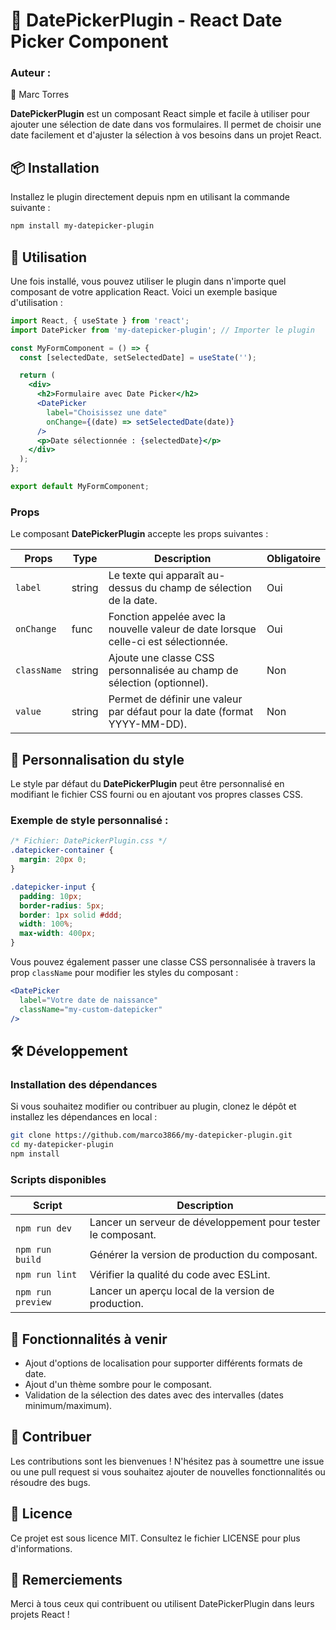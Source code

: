# 📅 DatePickerPlugin - React Date Picker Component

### Auteur :
👤 Marc Torres

**DatePickerPlugin** est un composant React simple et facile à utiliser pour ajouter une sélection de date dans vos formulaires. Il permet de choisir une date facilement et d'ajuster la sélection à vos besoins dans un projet React.

## 📦 Installation

Installez le plugin directement depuis npm en utilisant la commande suivante :

```bash
npm install my-datepicker-plugin
```

## 🚀 Utilisation

Une fois installé, vous pouvez utiliser le plugin dans n'importe quel composant de votre application React. Voici un exemple basique d'utilisation :

```jsx
import React, { useState } from 'react';
import DatePicker from 'my-datepicker-plugin'; // Importer le plugin

const MyFormComponent = () => {
  const [selectedDate, setSelectedDate] = useState('');

  return (
    <div>
      <h2>Formulaire avec Date Picker</h2>
      <DatePicker
        label="Choisissez une date"
        onChange={(date) => setSelectedDate(date)}
      />
      <p>Date sélectionnée : {selectedDate}</p>
    </div>
  );
};

export default MyFormComponent;
```

### Props

Le composant **DatePickerPlugin** accepte les props suivantes :

| Props      | Type   | Description                                                                                     | Obligatoire |
|------------|--------|-------------------------------------------------------------------------------------------------|-------------|
| `label`    | string | Le texte qui apparaît au-dessus du champ de sélection de la date.                                | Oui         |
| `onChange` | func   | Fonction appelée avec la nouvelle valeur de date lorsque celle-ci est sélectionnée.              | Oui         |
| `className`| string | Ajoute une classe CSS personnalisée au champ de sélection (optionnel).                           | Non         |
| `value`    | string | Permet de définir une valeur par défaut pour la date (format YYYY-MM-DD).                        | Non         |

## 🎨 Personnalisation du style

Le style par défaut du **DatePickerPlugin** peut être personnalisé en modifiant le fichier CSS fourni ou en ajoutant vos propres classes CSS.

### Exemple de style personnalisé :

```css
/* Fichier: DatePickerPlugin.css */
.datepicker-container {
  margin: 20px 0;
}

.datepicker-input {
  padding: 10px;
  border-radius: 5px;
  border: 1px solid #ddd;
  width: 100%;
  max-width: 400px;
}
```

Vous pouvez également passer une classe CSS personnalisée à travers la prop `className` pour modifier les styles du composant :

```jsx
<DatePicker
  label="Votre date de naissance"
  className="my-custom-datepicker"
/>
```

## 🛠 Développement

### Installation des dépendances

Si vous souhaitez modifier ou contribuer au plugin, clonez le dépôt et installez les dépendances en local :

```bash
git clone https://github.com/marco3866/my-datepicker-plugin.git
cd my-datepicker-plugin
npm install
```

### Scripts disponibles

| Script           | Description                                                   |
|------------------|---------------------------------------------------------------|
| `npm run dev`    | Lancer un serveur de développement pour tester le composant.   |
| `npm run build`  | Générer la version de production du composant.                 |
| `npm run lint`   | Vérifier la qualité du code avec ESLint.                       |
| `npm run preview`| Lancer un aperçu local de la version de production.            |

## 🌟 Fonctionnalités à venir

- Ajout d'options de localisation pour supporter différents formats de date.
- Ajout d'un thème sombre pour le composant.
- Validation de la sélection des dates avec des intervalles (dates minimum/maximum).

## 🤝 Contribuer

Les contributions sont les bienvenues ! N'hésitez pas à soumettre une issue ou une pull request si vous souhaitez ajouter de nouvelles fonctionnalités ou résoudre des bugs.

## 📄 Licence

Ce projet est sous licence MIT. Consultez le fichier LICENSE pour plus d'informations.

## 🙌 Remerciements

Merci à tous ceux qui contribuent ou utilisent DatePickerPlugin dans leurs projets React !

